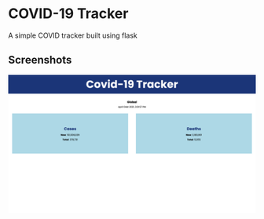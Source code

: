 # COVID-19 Tracker

A simple COVID tracker built using flask

## Screenshots

![website_image](images/1.png)
